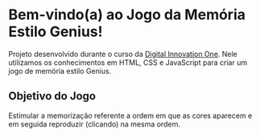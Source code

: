 # Bem-vindo(a) ao Jogo da Memória Estilo Genius!

Projeto desenvolvido durante o curso da [Digital Innovation One](https://digitalinnovation.one/).
Nele utilizamos os conhecimentos em HTML, CSS e JavaScript para criar um jogo de memória estilo Genius.


## Objetivo do Jogo

Estimular a memorização referente a ordem em que as cores aparecem e em seguida reproduzir (clicando) na mesma ordem.
